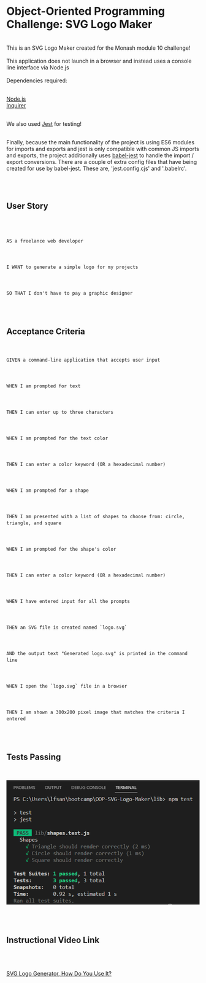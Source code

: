 # Object-Oriented Programming Challenge: SVG Logo Maker

<br>
This is an SVG Logo Maker created for the Monash module 10 challenge! 
<br>

<br>
This application does not launch in a browser and instead uses a console line interface via Node.js <br>
<br>
Dependencies required: <br>
<br>

[Node.js](https://www.nodejs.org/en) <br>
[Inquirer](https://www.npmjs.com/package/inquirer) <br>
<br>

We also used [Jest](https://www.npmjs.com/package/jest) for testing!<br>
<br>

Finally, because the main functionality of the project is using ES6 modules for imports and exports and jest is only compatible with common JS 
imports and exports, the project additionally uses [babel-jest](https://www.npmjs.com/package/babel-jest) to handle the import / export conversions. 
There are a couple of extra config files that have being created for use by babel-jest. These are, 'jest.config.cjs' and '.babelrc'.
<br>


<br>
<br>

## User Story
<code>
<br>
AS a freelance web developer <br>
<br>
I WANT to generate a simple logo for my projects<br>
<br>
SO THAT I don't have to pay a graphic designer<br>
<br>
</code>

## Acceptance Criteria
<br>
<code>
GIVEN a command-line application that accepts user input<br>
<br>
WHEN I am prompted for text <br>
<br>
THEN I can enter up to three characters<br>
<br>
WHEN I am prompted for the text color<br>
<br>
THEN I can enter a color keyword (OR a hexadecimal number)<br>
<br>
WHEN I am prompted for a shape<br>
<br>
THEN I am presented with a list of shapes to choose from: circle, triangle, and square<br>
<br>
WHEN I am prompted for the shape's color<br>
<br>
THEN I can enter a color keyword (OR a hexadecimal number)<br>
<br>
WHEN I have entered input for all the prompts<br>
<br>
THEN an SVG file is created named `logo.svg`<br>
<br>
AND the output text "Generated logo.svg" is printed in the command line<br>
<br>
WHEN I open the `logo.svg` file in a browser<br>
<br>
THEN I am shown a 300x200 pixel image that matches the criteria I entered<br>
</code>
<br>
<br>

## Tests Passing
<br>
<p align="left">
  <img src=images/tests.png>
</p>

<br>
<br>

## Instructional Video Link
<br>
<br>

[SVG Logo Generator, How Do You Use It?](https://youtu.be/5CZbPmcF46o)
